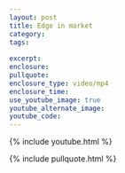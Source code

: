 ```yaml
---
layout: post
title: Edge in market
category:
tags:
  
excerpt:
enclosure:
pullquote:
enclosure_type: video/mp4
enclosure_time:
use_youtube_image: true
youtube_alternate_image:
youtube_code: 
---
```


{% include youtube.html %}

{% include pullquote.html %}